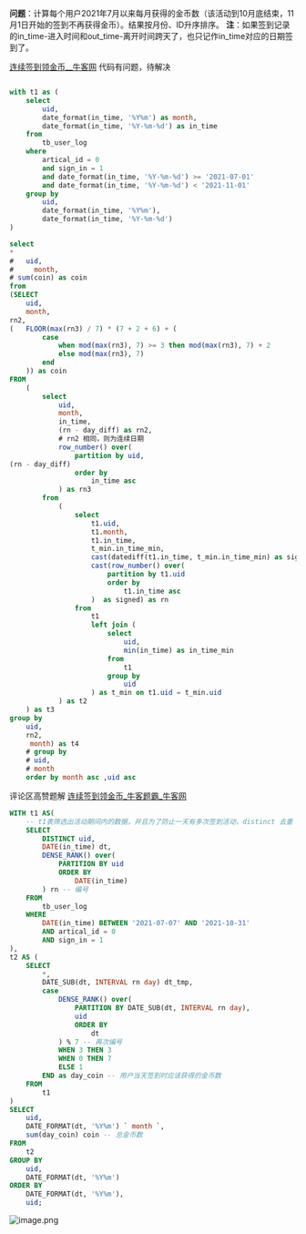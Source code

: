 

**问题**：计算每个用户2021年7月以来每月获得的金币数（该活动到10月底结束，11月1日开始的签到不再获得金币）。结果按月份、ID升序排序。
**注**：如果签到记录的in_time-进入时间和out_time-离开时间跨天了，也只记作in_time对应的日期签到了。

[连续签到领金币__牛客网](https://www.nowcoder.com/questionTerminal/aef5adcef574468c82659e8911bb297f)
代码有问题，待解决
```sql

with t1 as (
	select
		uid,
		date_format(in_time, '%Y%m') as month,
		date_format(in_time, '%Y-%m-%d') as in_time
	from
		tb_user_log
	where
		artical_id = 0
		and sign_in = 1
		and date_format(in_time, '%Y-%m-%d') >= '2021-07-01'
		and date_format(in_time, '%Y-%m-%d') < '2021-11-01'
	group by
		uid,
		date_format(in_time, '%Y%m'),
		date_format(in_time, '%Y-%m-%d')
)

select 
*
# 	uid,
#     month,
# sum(coin) as coin
from 
(SELECT
	uid,
    month,
rn2,
(	FLOOR(max(rn3) / 7) * (7 + 2 + 6) + (
		case
			when mod(max(rn3), 7) >= 3 then mod(max(rn3), 7) + 2
			else mod(max(rn3), 7)
		end
	)) as coin
FROM
	(
		select
			uid,
            month,
			in_time,
			(rn - day_diff) as rn2,
			# rn2 相同，则为连续日期
			row_number() over(
				partition by uid,
(rn - day_diff)
				order by
					in_time asc
			) as rn3
		from
			(
				select
					t1.uid,
                    t1.month,
					t1.in_time,
					t_min.in_time_min,
					cast(datediff(t1.in_time, t_min.in_time_min) as signed) as day_diff,
					cast(row_number() over(
						partition by t1.uid
						order by
							t1.in_time asc
					)  as signed) as rn
				from
					t1
					left join (
						select
							uid,
							min(in_time) as in_time_min
						from
							t1
						group by
							uid
					) as t_min on t1.uid = t_min.uid
			) as t2
	) as t3
group by
	uid,
    rn2,
     month) as t4
    # group by
	# uid,
    # month
    order by month asc ,uid asc 
```

评论区高赞题解
[连续签到领金币_牛客题霸_牛客网](https://www.nowcoder.com/practice/aef5adcef574468c82659e8911bb297f)
```sql
WITH t1 AS(
    -- t1表筛选出活动期间内的数据，并且为了防止一天有多次签到活动，distinct 去重
    SELECT
        DISTINCT uid,
        DATE(in_time) dt,
        DENSE_RANK() over(
            PARTITION BY uid
            ORDER BY
                DATE(in_time)
        ) rn -- 编号
    FROM
        tb_user_log
    WHERE
        DATE(in_time) BETWEEN '2021-07-07' AND '2021-10-31'
        AND artical_id = 0
        AND sign_in = 1
),
t2 AS (
    SELECT
        *,
        DATE_SUB(dt, INTERVAL rn day) dt_tmp,
        case
            DENSE_RANK() over(
                PARTITION BY DATE_SUB(dt, INTERVAL rn day),
                uid
                ORDER BY
                    dt
            ) % 7 -- 再次编号
            WHEN 3 THEN 3
            WHEN 0 THEN 7
            ELSE 1
        END as day_coin -- 用户当天签到时应该获得的金币数
    FROM
        t1
)
SELECT
    uid,
    DATE_FORMAT(dt, '%Y%m') ` month `,
    sum(day_coin) coin -- 总金币数
FROM
    t2
GROUP BY
    uid,
    DATE_FORMAT(dt, '%Y%m')
ORDER BY
    DATE_FORMAT(dt, '%Y%m'),
    uid;

```

![image.png](https://cdn.nlark.com/yuque/0/2023/png/21613696/1675584443440-ec96f0f6-9678-47a4-8dd8-cf5708d9f72e.png#averageHue=%23f1f1f1&clientId=udba798e7-05cf-4&from=paste&id=ucb9fc43c&originHeight=1651&originWidth=385&originalType=url&ratio=1&rotation=0&showTitle=false&size=171805&status=done&style=none&taskId=ue36a3241-b14a-4826-a0ab-f922a8ebaab&title=)